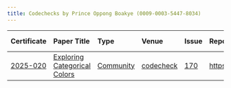 ```yaml
---
title: Codechecks by Prince Oppong Boakye (0009-0003-5447-8034)
---
```



|Certificate |Paper Title                  |Type      |Venue     |Issue |Report                                  |Check date |
|:-------|:---------------------------------------------|:------------------|:------------------|:---|:--------------------------|:------------------|
|[2025-020](https://codecheck.org.uk/register/certs/2025-020/)|[Exploring Categorical Colors](https://doi.org/10.31234/osf.io/gj76p)|[Community](https://codecheck.org.uk/register/venues/communities)|[codecheck](https://codecheck.org.uk/register/venues/communities/codecheck)|[170](https://github.com/codecheckers/register/issues/170)|https://doi.org/10.5281/zenodo.15762107 |2025-06-28 |
